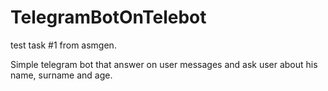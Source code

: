 # TelegramBotOnTelebot
test task #1 from asmgen.

Simple telegram bot that answer on user messages and ask user about his name, surname and age.

